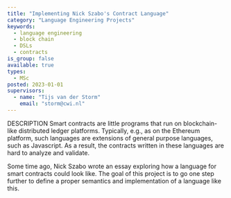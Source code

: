 ```yaml
---
title: "Implementing Nick Szabo's Contract Language"
category: "Language Engineering Projects"
keywords:
  - language engineering
  - block chain
  - DSLs
  - contracts
is_group: false
available: true
types:
  - MSc
posted: 2023-01-01
supervisors:
  - name: "Tijs van der Storm"
    email: "storm@cwi.nl"
---
```


DESCRIPTION
Smart contracts are little programs that run on blockchain-like distributed ledger platforms. Typically, e.g., as on the Ethereum platform, such languages are extensions of general purpose languages, such as Javascript. As a result, the contracts written in these languages are hard to analyze and validate.

Some time ago, Nick Szabo wrote an essay exploring how a language for smart contracts could look like. The goal of this project is to go one step further to define a proper semantics and implementation of a language like this.